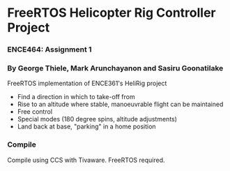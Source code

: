 # FreeRTOS Helicopter Rig Controller Project

### ENCE464: Assignment 1
### By George Thiele, Mark Arunchayanon and Sasiru Goonatilake

FreeRTOS implementation of ENCE361's HeliRig project

- Find a direction in which to take-off from
- Rise to an altitude where stable, manoeuvrable flight can be maintained
- Free control
- Special modes (180 degree spins, altitude adjustments)
- Land back at base, "parking" in a home position

### Compile

Compile using CCS with Tivaware. FreeRTOS required.